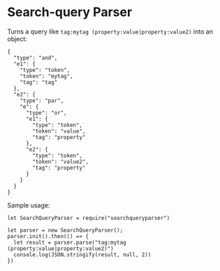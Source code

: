 # Search-query Parser

Turns a query like `tag:mytag (property:value|property:value2)` into an object:

```
{
  "type": "and",
  "e1": {
    "type": "token",
    "token": "mytag",
    "tag": "tag"
  },
  "e2": {
    "type": "par",
    "e": {
      "type": "or",
      "e1": {
        "type": "token",
        "token": "value",
        "tag": "property"
      },
      "e2": {
        "type": "token",
        "token": "value2",
        "tag": "property"
      }
    }
  }
}
```

Sample usage:

```
let SearchQueryParser = require("searchqueryparser")

let parser = new SearchQueryParser();
parser.init().then(() => {
  let result = parser.parse("tag:mytag (property:value|property:value2)")
  console.log(JSON.stringify(result, null, 2))
})
```
